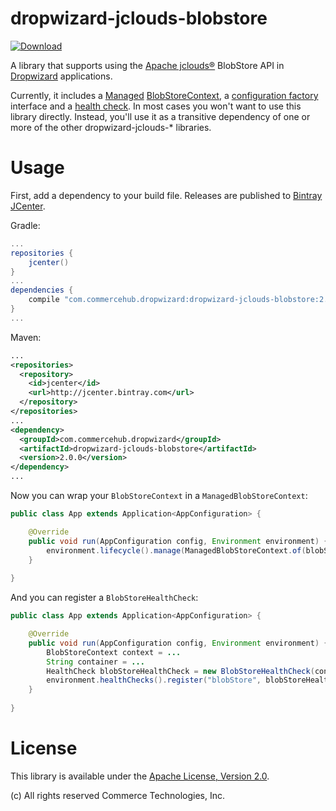 # dropwizard-jclouds-blobstore

[ ![Download](https://api.bintray.com/packages/commercehub-oss/main/dropwizard-jclouds-blobstore/images/download.svg) ](https://bintray.com/commercehub-oss/main/dropwizard-jclouds-blobstore/_latestVersion)

A library that supports using the [Apache jclouds®](https://jclouds.apache.org/) BlobStore API in
[Dropwizard](http://dropwizard.io/) applications.

Currently, it includes a [Managed](http://dropwizard.io/manual/core.html#managed-objects)
[BlobStoreContext](https://jclouds.apache.org/reference/javadoc/1.8.x/org/jclouds/blobstore/BlobStoreContext.html), a
[configuration factory](http://dropwizard.io/manual/core.html#configuration) interface and a
[health check](http://dropwizard.io/manual/core.html#health-checks). In most cases you won't want to use this library
directly. Instead, you'll use it as a transitive dependency of one or more of the other dropwizard-jclouds-* libraries.

# Usage

First, add a dependency to your build file.  Releases are published to
[Bintray JCenter](https://bintray.com/bintray/jcenter).

Gradle:

```groovy
...
repositories {
    jcenter()
}
...
dependencies {
    compile "com.commercehub.dropwizard:dropwizard-jclouds-blobstore:2.0.0"
}
...
```

Maven:

```xml
...
<repositories>
  <repository>
    <id>jcenter</id>
    <url>http://jcenter.bintray.com</url>
  </repository>
</repositories>
...
<dependency>
  <groupId>com.commercehub.dropwizard</groupId>
  <artifactId>dropwizard-jclouds-blobstore</artifactId>
  <version>2.0.0</version>
</dependency>
...
```

Now you can wrap your `BlobStoreContext` in a `ManagedBlobStoreContext`:

```java
public class App extends Application<AppConfiguration> {

    @Override
    public void run(AppConfiguration config, Environment environment) {
        environment.lifecycle().manage(ManagedBlobStoreContext.of(blobStoreContext));
    }
    
}
```

And you can register a `BlobStoreHealthCheck`:

```java
public class App extends Application<AppConfiguration> {

    @Override
    public void run(AppConfiguration config, Environment environment) {
        BlobStoreContext context = ...
        String container = ...
        HealthCheck blobStoreHealthCheck = new BlobStoreHealthCheck(context, container);
        environment.healthChecks().register("blobStore", blobStoreHealthCheck);
    }
    
}
```

# License
This library is available under the [Apache License, Version 2.0](http://www.apache.org/licenses/LICENSE-2.0).

(c) All rights reserved Commerce Technologies, Inc.
